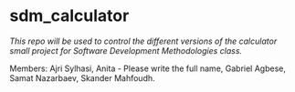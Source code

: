 # sdm_calculator
*This repo will be used to control the different versions of the calculator small project for Software Development Methodologies class.*

Members:
Ajri Sylhasi,
Anita - Please write the full name,
Gabriel Agbese,
Samat Nazarbaev,
Skander Mahfoudh.
